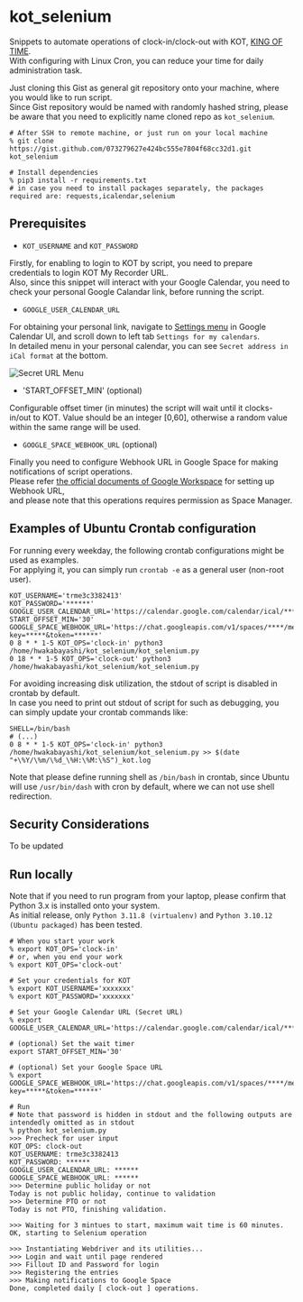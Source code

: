 # kot_selenium
Snippets to automate operations of clock-in/clock-out with KOT, [KING OF TIME](https://www.kingoftime.jp). \
With configuring with Linux Cron, you can reduce your time for daily administration task.

Just cloning this Gist as general git repository onto your machine, where you would like to run script. \
Since Gist repository would be named with randomly hashed string, please be aware that you need to explicitly name cloned repo as `kot_selenium`.

```shell
# After SSH to remote machine, or just run on your local machine
% git clone https://gist.github.com/073279627e424bc555e7804f68cc32d1.git kot_selenium

# Install dependencies
% pip3 install -r requirements.txt
# in case you need to install packages separately, the packages required are: requests,icalendar,selenium
```

## Prerequisites
- `KOT_USERNAME` and `KOT_PASSWORD`

Firstly, for enabling to login to KOT by script, you need to prepare credentials to login KOT My Recorder URL. \
Also, since this snippet will interact with your Google Calendar, you need to check your personal Google Calandar link, before running the script.

- `GOOGLE_USER_CALENDAR_URL`

For obtaining your personal link, navigate to [Settings menu](https://calendar.google.com/calendar/u/0/r/settings) in Google Calendar UI, and scroll down to left tab `Settings for my calendars`. \
In detailed menu in your personal calendar, you can see `Secret address in iCal format` at the bottom.

![Secret URL Menu](https://gist.github.com/assets/25563897/0d97bdf1-2d13-4e8a-a522-954392ea0667)

- 'START_OFFSET_MIN' (optional)

Configurable offset timer (in minutes) the script will wait until it clocks-in/out to KOT. Value should be an integer [0,60], otherwise a random value within the same range will be used.

- `GOOGLE_SPACE_WEBHOOK_URL` (optional)

Finally you need to configure Webhook URL in Google Space for making notifications of script operations. \
Please refer [the official documents of Google Workspace](https://developers.google.com/workspace/chat/quickstart/webhooks) for setting up Webhook URL, \
and please note that this operations requires permission as Space Manager.


## Examples of Ubuntu Crontab configuration
For running every weekday, the following crontab configurations might be used as examples. \
For applying it, you can simply run `crontab -e` as a general user (non-root user).

```shell
KOT_USERNAME='trme3c3382413'
KOT_PASSWORD='******'
GOOGLE_USER_CALENDAR_URL='https://calendar.google.com/calendar/ical/********'
START_OFFSET_MIN='30'
GOOGLE_SPACE_WEBHOOK_URL='https://chat.googleapis.com/v1/spaces/****/messages?key=*****&token=******'
0 8 * * 1-5 KOT_OPS='clock-in' python3 /home/hwakabayashi/kot_selenium/kot_selenium.py
0 18 * * 1-5 KOT_OPS='clock-out' python3 /home/hwakabayashi/kot_selenium/kot_selenium.py
```

For avoiding increasing disk utilization, the stdout of script is disabled in crontab by default. \
In case you need to print out stdout of script for such as debugging, you can simply update your crontab commands like:

```shell
SHELL=/bin/bash
# (...)
0 8 * * 1-5 KOT_OPS='clock-in' python3 /home/hwakabayashi/kot_selenium/kot_selenium.py >> $(date "+\%Y/\%m/\%d_\%H:\%M:\%S")_kot.log
```

Note that please define running shell as `/bin/bash` in crontab, since Ubuntu will use `/usr/bin/dash` with cron by default, where we can not use shell redirection.

## Security Considerations
To be updated

## Run locally
Note that if you need to run program from your laptop, please confirm that Python 3.x is installed onto your system. \
As initial release, only `Python 3.11.8 (virtualenv)` and `Python 3.10.12 (Ubuntu packaged)` has been tested.

```shell
# When you start your work
% export KOT_OPS='clock-in'
# or, when you end your work
% export KOT_OPS='clock-out'

# Set your credentials for KOT
% export KOT_USERNAME='xxxxxxx'
% export KOT_PASSWORD='xxxxxxx'

# Set your Google Calendar URL (Secret URL)
% export GOOGLE_USER_CALENDAR_URL='https://calendar.google.com/calendar/ical/********'

# (optional) Set the wait timer
export START_OFFSET_MIN='30'

# (optional) Set your Google Space URL
% export GOOGLE_SPACE_WEBHOOK_URL='https://chat.googleapis.com/v1/spaces/****/messages?key=*****&token=******'

# Run
# Note that password is hidden in stdout and the following outputs are intendedly omitted as in stdout
% python kot_selenium.py
>>> Precheck for user input
KOT_OPS: clock-out
KOT_USERNAME: trme3c3382413
KOT_PASSWORD: ******
GOOGLE_USER_CALENDAR_URL: ******
GOOGLE_SPACE_WEBHOOK_URL: ******
>>> Determine public holiday or not
Today is not public holiday, continue to validation
>>> Determine PTO or not
Today is not PTO, finishing validation.

>>> Waiting for 3 mintues to start, maximum wait time is 60 minutes.
OK, starting to Selenium operation

>>> Instantiating Webdriver and its utilities...
>>> Login and wait until page rendered
>>> Fillout ID and Password for login
>>> Registering the entries
>>> Making notifications to Google Space
Done, completed daily [ clock-out ] operations.
```
